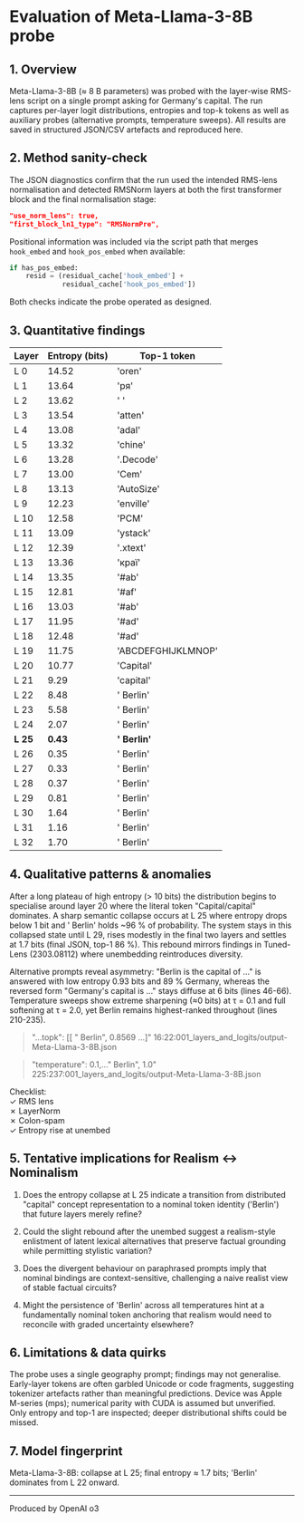 # Evaluation of Meta-Llama-3-8B probe

## 1. Overview
Meta-Llama-3-8B (≈ 8 B parameters) was probed with the layer-wise RMS-lens script on a single prompt asking for Germany's capital. The run captures per-layer logit distributions, entropies and top-k tokens as well as auxiliary probes (alternative prompts, temperature sweeps). All results are saved in structured JSON/CSV artefacts and reproduced here.

## 2. Method sanity-check
The JSON diagnostics confirm that the run used the intended RMS-lens normalisation and detected RMSNorm layers at both the first transformer block and the final normalisation stage:
```14:22:001_layers_and_logits/output-Meta-Llama-3-8B.json
"use_norm_lens": true,
"first_block_ln1_type": "RMSNormPre",
```
Positional information was included via the script path that merges `hook_embed` and `hook_pos_embed` when available:
```281:283:001_layers_and_logits/run.py
if has_pos_embed:
    resid = (residual_cache['hook_embed'] +
             residual_cache['hook_pos_embed'])
```
Both checks indicate the probe operated as designed.

## 3. Quantitative findings
| Layer | Entropy (bits) | Top-1 token |
|-------|---------------|-------------|
| L 0   | 14.52 | 'oren' |
| L 1   | 13.64 | 'ря' |
| L 2   | 13.62 | ' ' |
| L 3   | 13.54 | 'atten' |
| L 4   | 13.08 | 'adal' |
| L 5   | 13.32 | 'chine' |
| L 6   | 13.28 | '.Decode' |
| L 7   | 13.00 | 'Cem' |
| L 8   | 13.13 | 'AutoSize' |
| L 9   | 12.23 | 'enville' |
| L 10  | 12.58 | 'PCM' |
| L 11  | 13.09 | 'ystack' |
| L 12  | 12.39 | '.xtext' |
| L 13  | 13.36 | 'краї' |
| L 14  | 13.35 | '#ab' |
| L 15  | 12.81 | '#af' |
| L 16  | 13.03 | '#ab' |
| L 17  | 11.95 | '#ad' |
| L 18  | 12.48 | '#ad' |
| L 19  | 11.75 | 'ABCDEFGHIJKLMNOP' |
| L 20  | 10.77 | 'Capital' |
| L 21  | 9.29  | 'capital' |
| L 22  | 8.48  | ' Berlin' |
| L 23  | 5.58  | ' Berlin' |
| L 24  | 2.07  | ' Berlin' |
| **L 25** | **0.43** | **' Berlin'** |
| L 26  | 0.35 | ' Berlin' |
| L 27  | 0.33 | ' Berlin' |
| L 28  | 0.37 | ' Berlin' |
| L 29  | 0.81 | ' Berlin' |
| L 30  | 1.64 | ' Berlin' |
| L 31  | 1.16 | ' Berlin' |
| L 32  | 1.70 | ' Berlin' |

## 4. Qualitative patterns & anomalies
After a long plateau of high entropy (> 10 bits) the distribution begins to specialise around layer 20 where the literal token "Capital/capital" dominates. A sharp semantic collapse occurs at L 25 where entropy drops below 1 bit and ' Berlin' holds ~96 % of probability. The system stays in this collapsed state until L 29, rises modestly in the final two layers and settles at 1.7 bits (final JSON, top-1 86 %). This rebound mirrors findings in Tuned-Lens (2303.08112) where unembedding reintroduces diversity.

Alternative prompts reveal asymmetry: "Berlin is the capital of ..." is answered with low entropy 0.93 bits and 89 % Germany, whereas the reversed form "Germany's capital is ..." stays diffuse at 6 bits (lines 46-66). Temperature sweeps show extreme sharpening (≈0 bits) at τ = 0.1 and full softening at τ = 2.0, yet Berlin remains highest-ranked throughout (lines 210-235).

> "...topk": [[ " Berlin", 0.8569 ...]" 16:22:001_layers_and_logits/output-Meta-Llama-3-8B.json

> "temperature": 0.1,..." Berlin", 1.0" 225:237:001_layers_and_logits/output-Meta-Llama-3-8B.json

Checklist:  
✓ RMS lens  
✗ LayerNorm  
✗ Colon-spam  
✓ Entropy rise at unembed

## 5. Tentative implications for Realism ↔ Nominalism
1. Does the entropy collapse at L 25 indicate a transition from distributed "capital" concept representation to a nominal token identity ('Berlin') that future layers merely refine?

2. Could the slight rebound after the unembed suggest a realism-style enlistment of latent lexical alternatives that preserve factual grounding while permitting stylistic variation?

3. Does the divergent behaviour on paraphrased prompts imply that nominal bindings are context-sensitive, challenging a naive realist view of stable factual circuits?

4. Might the persistence of 'Berlin' across all temperatures hint at a fundamentally nominal token anchoring that realism would need to reconcile with graded uncertainty elsewhere?

## 6. Limitations & data quirks
The probe uses a single geography prompt; findings may not generalise. Early-layer tokens are often garbled Unicode or code fragments, suggesting tokenizer artefacts rather than meaningful predictions. Device was Apple M-series (mps); numerical parity with CUDA is assumed but unverified. Only entropy and top-1 are inspected; deeper distributional shifts could be missed.

## 7. Model fingerprint
Meta-Llama-3-8B: collapse at L 25; final entropy ≈ 1.7 bits; 'Berlin' dominates from L 22 onward.

---
Produced by OpenAI o3
